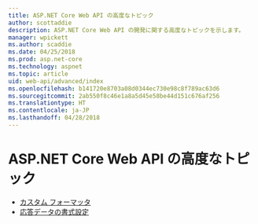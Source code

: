 ```yaml
---
title: ASP.NET Core Web API の高度なトピック
author: scottaddie
description: ASP.NET Core Web API の開発に関する高度なトピックを示します。
manager: wpickett
ms.author: scaddie
ms.date: 04/25/2018
ms.prod: asp.net-core
ms.technology: aspnet
ms.topic: article
uid: web-api/advanced/index
ms.openlocfilehash: b141720e8703a08d0344ec730e98c8f789ac63d6
ms.sourcegitcommit: 2ab550f8c46e1a8a5d45e58be44d151c676af256
ms.translationtype: HT
ms.contentlocale: ja-JP
ms.lasthandoff: 04/28/2018
---
```

# <a name="advanced-topics-for-aspnet-core-web-api"></a>ASP.NET Core Web API の高度なトピック

* [カスタム フォーマッタ](xref:web-api/advanced/custom-formatters)
* [応答データの書式設定](xref:web-api/advanced/formatting)
